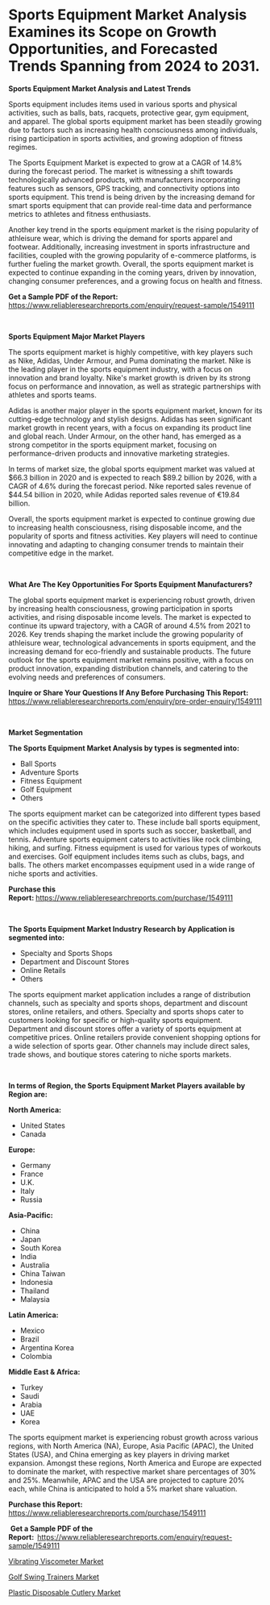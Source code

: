 <p><h1>Sports Equipment Market Analysis Examines its Scope on Growth Opportunities, and Forecasted Trends Spanning from 2024 to 2031.</h1></p><p><strong>Sports Equipment Market Analysis and Latest Trends</strong></p>
<p><p>Sports equipment includes items used in various sports and physical activities, such as balls, bats, racquets, protective gear, gym equipment, and apparel. The global sports equipment market has been steadily growing due to factors such as increasing health consciousness among individuals, rising participation in sports activities, and growing adoption of fitness regimes.</p><p>The Sports Equipment Market is expected to grow at a CAGR of 14.8% during the forecast period. The market is witnessing a shift towards technologically advanced products, with manufacturers incorporating features such as sensors, GPS tracking, and connectivity options into sports equipment. This trend is being driven by the increasing demand for smart sports equipment that can provide real-time data and performance metrics to athletes and fitness enthusiasts.</p><p>Another key trend in the sports equipment market is the rising popularity of athleisure wear, which is driving the demand for sports apparel and footwear. Additionally, increasing investment in sports infrastructure and facilities, coupled with the growing popularity of e-commerce platforms, is further fueling the market growth. Overall, the sports equipment market is expected to continue expanding in the coming years, driven by innovation, changing consumer preferences, and a growing focus on health and fitness.</p></p>
<p><strong>Get a Sample PDF of the Report:&nbsp;</strong> <a href="https://www.reliableresearchreports.com/enquiry/request-sample/1549111">https://www.reliableresearchreports.com/enquiry/request-sample/1549111</a></p>
<p>&nbsp;</p>
<p><strong>Sports Equipment Major Market Players</strong></p>
<p><p>The sports equipment market is highly competitive, with key players such as Nike, Adidas, Under Armour, and Puma dominating the market. Nike is the leading player in the sports equipment industry, with a focus on innovation and brand loyalty. Nike's market growth is driven by its strong focus on performance and innovation, as well as strategic partnerships with athletes and sports teams.</p><p>Adidas is another major player in the sports equipment market, known for its cutting-edge technology and stylish designs. Adidas has seen significant market growth in recent years, with a focus on expanding its product line and global reach. Under Armour, on the other hand, has emerged as a strong competitor in the sports equipment market, focusing on performance-driven products and innovative marketing strategies.</p><p>In terms of market size, the global sports equipment market was valued at $66.3 billion in 2020 and is expected to reach $89.2 billion by 2026, with a CAGR of 4.6% during the forecast period. Nike reported sales revenue of $44.54 billion in 2020, while Adidas reported sales revenue of €19.84 billion.</p><p>Overall, the sports equipment market is expected to continue growing due to increasing health consciousness, rising disposable income, and the popularity of sports and fitness activities. Key players will need to continue innovating and adapting to changing consumer trends to maintain their competitive edge in the market.</p></p>
<p>&nbsp;</p>
<p><strong>What Are The Key Opportunities For Sports Equipment Manufacturers?</strong></p>
<p><p>The global sports equipment market is experiencing robust growth, driven by increasing health consciousness, growing participation in sports activities, and rising disposable income levels. The market is expected to continue its upward trajectory, with a CAGR of around 4.5% from 2021 to 2026. Key trends shaping the market include the growing popularity of athleisure wear, technological advancements in sports equipment, and the increasing demand for eco-friendly and sustainable products. The future outlook for the sports equipment market remains positive, with a focus on product innovation, expanding distribution channels, and catering to the evolving needs and preferences of consumers.</p></p>
<p><strong>Inquire or Share Your Questions If Any Before Purchasing This Report:</strong> <a href="https://www.reliableresearchreports.com/enquiry/pre-order-enquiry/1549111">https://www.reliableresearchreports.com/enquiry/pre-order-enquiry/1549111</a></p>
<p>&nbsp;</p>
<p><strong>Market Segmentation</strong></p>
<p><strong>The Sports Equipment Market Analysis by types is segmented into:</strong></p>
<p><ul><li>Ball Sports</li><li>Adventure Sports</li><li>Fitness Equipment</li><li>Golf Equipment</li><li>Others</li></ul></p>
<p><p>The sports equipment market can be categorized into different types based on the specific activities they cater to. These include ball sports equipment, which includes equipment used in sports such as soccer, basketball, and tennis. Adventure sports equipment caters to activities like rock climbing, hiking, and surfing. Fitness equipment is used for various types of workouts and exercises. Golf equipment includes items such as clubs, bags, and balls. The others market encompasses equipment used in a wide range of niche sports and activities.</p></p>
<p><strong>Purchase this Report:&nbsp;</strong><a href="https://www.reliableresearchreports.com/purchase/1549111">https://www.reliableresearchreports.com/purchase/1549111</a></p>
<p>&nbsp;</p>
<p><strong>The Sports Equipment Market Industry Research by Application is segmented into:</strong></p>
<p><ul><li>Specialty and Sports Shops</li><li>Department and Discount Stores</li><li>Online Retails</li><li>Others</li></ul></p>
<p><p>The sports equipment market application includes a range of distribution channels, such as specialty and sports shops, department and discount stores, online retailers, and others. Specialty and sports shops cater to customers looking for specific or high-quality sports equipment. Department and discount stores offer a variety of sports equipment at competitive prices. Online retailers provide convenient shopping options for a wide selection of sports gear. Other channels may include direct sales, trade shows, and boutique stores catering to niche sports markets.</p></p>
<p>&nbsp;</p>
<p><strong>In terms of Region, the Sports Equipment Market Players available by Region are:</strong></p>
<p>
    <p> <strong> North America: </strong>
        <ul>
            <li>United States</li>
            <li>Canada</li>
        </ul>
        </p> 
    <p> <strong> Europe: </strong>
        <ul>
            <li>Germany</li>
            <li>France</li>
            <li>U.K.</li>
            <li>Italy</li>
            <li>Russia</li>
        </ul>
        </p> 
    <p> <strong> Asia-Pacific: </strong>
        <ul>
            <li>China</li>
            <li>Japan</li>
            <li>South Korea</li>
            <li>India</li>
            <li>Australia</li>
            <li>China Taiwan</li>
            <li>Indonesia</li>
            <li>Thailand</li>
            <li>Malaysia</li>
        </ul>
        </p> 
    <p> <strong> Latin America: </strong>
        <ul>
            <li>Mexico</li>
            <li>Brazil</li>
            <li>Argentina Korea</li>
            <li>Colombia</li>
        </ul>
        </p> 
    <p> <strong> Middle East & Africa: </strong>
        <ul>
            <li>Turkey</li>
            <li>Saudi</li>
            <li>Arabia</li>
            <li>UAE</li>
            <li>Korea</li>
        </ul>
    </p>
    </p>
<p><p>The sports equipment market is experiencing robust growth across various regions, with North America (NA), Europe, Asia Pacific (APAC), the United States (USA), and China emerging as key players in driving market expansion. Amongst these regions, North America and Europe are expected to dominate the market, with respective market share percentages of 30% and 25%. Meanwhile, APAC and the USA are projected to capture 20% each, while China is anticipated to hold a 5% market share valuation.</p></p>
<p><strong>Purchase this Report: </strong><a href="https://www.reliableresearchreports.com/purchase/1549111">https://www.reliableresearchreports.com/purchase/1549111</a></p>
<p>&nbsp;<strong>Get a Sample PDF of the Report:&nbsp;&nbsp;</strong><a href="https://www.reliableresearchreports.com/enquiry/request-sample/1549111">https://www.reliableresearchreports.com/enquiry/request-sample/1549111</a></p>
<p><strong></strong></p>
<p><p><a href="https://cute-banjo-8ca.notion.site/Vibrating-Viscometer-Market-Research-Report-Provides-Critical-Insights-that-can-help-Shape-Business--a2de39c64a9e4ebf8f0fa0f380586deb">Vibrating Viscometer Market</a></p><p><a href="https://github.com/lataunyatinikmelvin59ilbd0dv/Market-Research-Report-List-1/blob/main/golf-swing-trainers-market.md">Golf Swing Trainers Market</a></p><p><a href="https://github.com/pgtimber/Market-Research-Report-List-1/blob/main/plastic-disposable-cutlery-market.md">Plastic Disposable Cutlery Market</a></p></p>